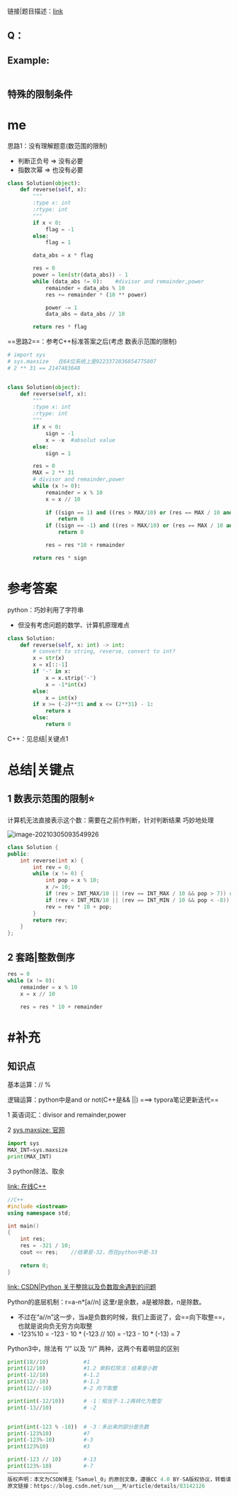 链接|题目描述：[link](https://leetcode.com/problems/reverse-integer/solution/)



## Q：







## Example:

```

```





## 特殊的限制条件











# me

思路1：没有理解题意(数范围的限制)

- 判断正负号 => 没有必要
- 指数次幂 => 也没有必要

```python
class Solution(object):
    def reverse(self, x):
        """
        :type x: int
        :rtype: int
        """
        if x < 0:
            flag = -1
        else:
            flag = 1

        data_abs = x * flag

        res = 0
        power = len(str(data_abs)) - 1
        while (data_abs != 0):    #divisor and remainder,power
            remainder = data_abs % 10
            res += remainder * (10 ** power)

            power -= 1
            data_abs = data_abs // 10

        return res * flag
```





==思路2==：参考C++标准答案之后(考虑 数表示范围的限制)

```python
# import sys
# sys.maxsize	在64位系统上是9223372036854775807
# 2 ** 31 == 2147483648


class Solution(object):
    def reverse(self, x):
        """
        :type x: int
        :rtype: int
        """
        if x < 0:
            sign = -1
            x = -x  #absolut value
        else:
            sign = 1

        res = 0
        MAX = 2 ** 31
        # divisor and remainder,power
        while (x != 0):    
            remainder = x % 10
            x = x // 10
            
            if ((sign == 1) and ((res > MAX/10) or (res == MAX / 10 and remainder > 7))): 
                return 0
            if ((sign == -1) and ((res > MAX/10) or (res == MAX / 10 and remainder > 8))):
                return 0

            res = res *10 + remainder  

        return res * sign
```





# 参考答案

python：巧妙利用了字符串

- 但没有考虑问题的数学、计算机原理难点

```python
class Solution:
    def reverse(self, x: int) -> int:
        # convert to string, reverse, convert to int?
        x = str(x)
        x = x[::-1]
        if '-' in x:
            x = x.strip('-')
            x = -1*int(x)
        else:
            x = int(x)
        if x >= (-2)**31 and x <= (2**31) - 1:
            return x
        else:
            return 0
```



C++：见总结|关键点1



# 总结|关键点

## 1 数表示范围的限制⭐

计算机无法直接表示这个数：需要在之前作判断，针对判断结果 巧妙地处理

![image-20210305093549926](https://cdn.jsdelivr.net/gh/DaiDuncan/PicUploader/img/20210305093550.png)

```c++
class Solution {
public:
    int reverse(int x) {
        int rev = 0;
        while (x != 0) {
            int pop = x % 10;
            x /= 10;
            if (rev > INT_MAX/10 || (rev == INT_MAX / 10 && pop > 7)) return 0;
            if (rev < INT_MIN/10 || (rev == INT_MIN / 10 && pop < -8)) return 0;
            rev = rev * 10 + pop;
        }
        return rev;
    }
};
```





## 2 套路|整数倒序

```python
res = 0
while (x != 0):    
	remainder = x % 10
	x = x // 10
	
	res = res * 10 + remainder  
```





# #补充

## 知识点

基本运算：//  % 

逻辑运算：python中是and or not(C++是&& ||) ===> typora笔记更新迭代==





1 英语词汇：divisor and remainder,power

2 [sys.maxsize: 官网](https://docs.python.org/3.1/library/sys.html#sys.maxsize)

```python
import sys
MAX_INT=sys.maxsize
print(MAX_INT)
```

3 python除法、取余

[link: 在线C++](https://c.runoob.com/compile/12)

```c++
//C++
#include <iostream>
using namespace std;

int main()
{
    int res;
	res = -321 / 10;
	cout << res;	//结果是-32，而在python中是-33
	
    return 0;
}
```



[link: CSDN|Python 关于整除以及负数取余遇到的问题](https://blog.csdn.net/sun___M/article/details/83142126)

Python的底层机制：r=a-n*[a//n]  这里r是余数，a是被除数，n是除数。

- 不过在“a//n”这一步，当a是负数的时候，我们上面说了，会==向下取整==，也就是说向负无穷方向取整
- -123%10 = -123 - 10 * (-123 // 10) = -123 - 10 * (-13) = 7

Python3中，除法有 “/” 以及 “//” 两种，这两个有着明显的区别

```python
print(18//10)			#1
print(12/10)			#1.2 单斜杠除法：结果是小数
print(-12/10)			#-1.2
print(12/-10)			#-1.2
print(12//-10)			#-2 向下取整

print(int(-12/10))		# -1：相当于-1.2再转化为整型
print(-13//10)			# -2


print(int(-123 % -10))	# -3：多出来的部分是负数
print(-123%10)			#7
print(-123%-10)			#-3
print(123%10)			#3

print(-123 // 10)		#-13
print(123%-10)			#-7
————————————————
版权声明：本文为CSDN博主「Samuel_0」的原创文章，遵循CC 4.0 BY-SA版权协议，转载请附上原文出处链接及本声明。
原文链接：https://blog.csdn.net/sun___M/article/details/83142126
```